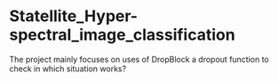# Statellite_Hyper-spectral_image_classification
The project mainly focuses on uses of DropBlock a dropout function to check in which situation works?
